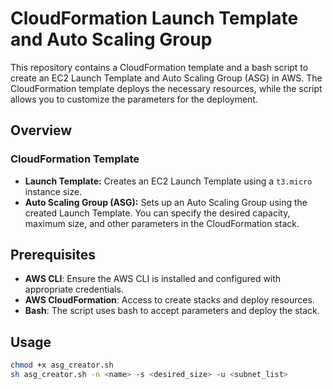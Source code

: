 # CloudFormation Launch Template and Auto Scaling Group

This repository contains a CloudFormation template and a bash script to create an EC2 Launch Template and Auto Scaling Group (ASG) in AWS. The CloudFormation template deploys the necessary resources, while the script allows you to customize the parameters for the deployment.

## Overview

### CloudFormation Template
- **Launch Template:** Creates an EC2 Launch Template using a `t3.micro` instance size.
- **Auto Scaling Group (ASG):** Sets up an Auto Scaling Group using the created Launch Template. You can specify the desired capacity, maximum size, and other parameters in the CloudFormation stack.

## Prerequisites

- **AWS CLI**: Ensure the AWS CLI is installed and configured with appropriate credentials.
- **AWS CloudFormation**: Access to create stacks and deploy resources.
- **Bash**: The script uses bash to accept parameters and deploy the stack.

## Usage

```bash
chmod +x asg_creator.sh
sh asg_creator.sh -n <name> -s <desired_size> -u <subnet_list>
